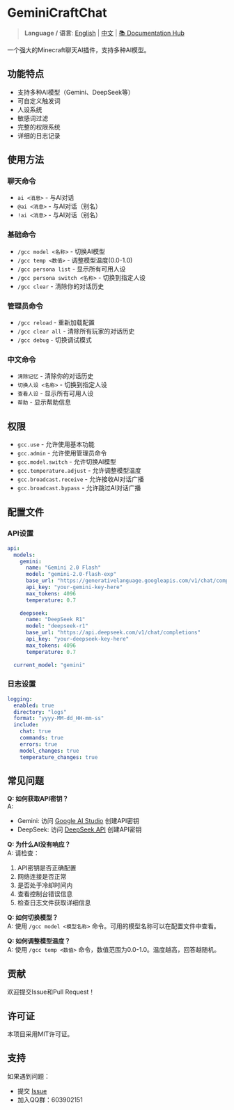 # GeminiCraftChat

> **Language / 语言**: [English](docs/en/README.md) | [中文](docs/zh/README.md) | [📚 Documentation Hub](docs/README.md)

一个强大的Minecraft聊天AI插件，支持多种AI模型。

## 功能特点

- 支持多种AI模型（Gemini、DeepSeek等）
- 可自定义触发词
- 人设系统
- 敏感词过滤
- 完整的权限系统
- 详细的日志记录

## 使用方法

### 聊天命令
- `ai <消息>` - 与AI对话
- `@ai <消息>` - 与AI对话（别名）
- `!ai <消息>` - 与AI对话（别名）

### 基础命令
- `/gcc model <名称>` - 切换AI模型
- `/gcc temp <数值>` - 调整模型温度(0.0-1.0)
- `/gcc persona list` - 显示所有可用人设
- `/gcc persona switch <名称>` - 切换到指定人设
- `/gcc clear` - 清除你的对话历史

### 管理员命令
- `/gcc reload` - 重新加载配置
- `/gcc clear all` - 清除所有玩家的对话历史
- `/gcc debug` - 切换调试模式

### 中文命令
- `清除记忆` - 清除你的对话历史
- `切换人设 <名称>` - 切换到指定人设
- `查看人设` - 显示所有可用人设
- `帮助` - 显示帮助信息

## 权限

- `gcc.use` - 允许使用基本功能
- `gcc.admin` - 允许使用管理员命令
- `gcc.model.switch` - 允许切换AI模型
- `gcc.temperature.adjust` - 允许调整模型温度
- `gcc.broadcast.receive` - 允许接收AI对话广播
- `gcc.broadcast.bypass` - 允许跳过AI对话广播

## 配置文件

### API设置
```yaml
api:
  models:
    gemini:
      name: "Gemini 2.0 Flash"
      model: "gemini-2.0-flash-exp"
      base_url: "https://generativelanguage.googleapis.com/v1/chat/completions"
      api_key: "your-gemini-key-here"
      max_tokens: 4096
      temperature: 0.7
    
    deepseek:
      name: "DeepSeek R1"
      model: "deepseek-r1"
      base_url: "https://api.deepseek.com/v1/chat/completions"
      api_key: "your-deepseek-key-here"
      max_tokens: 4096
      temperature: 0.7
  
  current_model: "gemini"
```

### 日志设置
```yaml
logging:
  enabled: true
  directory: "logs"
  format: "yyyy-MM-dd_HH-mm-ss"
  include:
    chat: true
    commands: true
    errors: true
    model_changes: true
    temperature_changes: true
```

## 常见问题

**Q: 如何获取API密钥？**  
A: 
- Gemini: 访问 [Google AI Studio](https://makersuite.google.com/app/apikey) 创建API密钥
- DeepSeek: 访问 [DeepSeek API](https://platform.deepseek.com/) 创建API密钥

**Q: 为什么AI没有响应？**  
A: 请检查：
1. API密钥是否正确配置
2. 网络连接是否正常
3. 是否处于冷却时间内
4. 查看控制台错误信息
5. 检查日志文件获取详细信息

**Q: 如何切换模型？**  
A: 使用 `/gcc model <模型名称>` 命令。可用的模型名称可以在配置文件中查看。

**Q: 如何调整模型温度？**  
A: 使用 `/gcc temp <数值>` 命令，数值范围为0.0-1.0。温度越高，回答越随机。

## 贡献

欢迎提交Issue和Pull Request！

## 许可证

本项目采用MIT许可证。

## 支持

如果遇到问题：
- 提交 [Issue](https://github.com/ning-g-mo/gcc/issues)
- 加入QQ群：603902151
